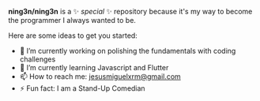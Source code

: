 **ning3n/ning3n** is a ✨ _special_ ✨ repository because it's my way to become the programmer I always wanted to be.

Here are some ideas to get you started:

- 🔭 I’m currently working on polishing the fundamentals with coding challenges
- 🌱 I’m currently learning Javascript and Flutter
- 📫 How to reach me: jesusmiguelxrm@gmail.com
- ⚡ Fun fact: I am a Stand-Up Comedian
